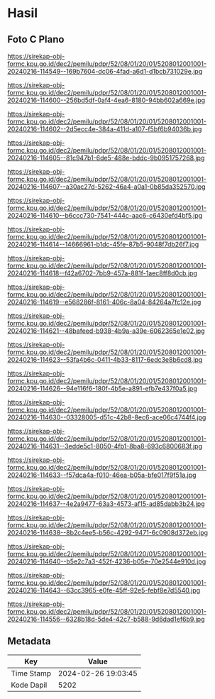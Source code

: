 # Hasil

## Foto C Plano

https://sirekap-obj-formc.kpu.go.id/dec2/pemilu/pdpr/52/08/01/20/01/5208012001001-20240216-114549--169b7604-dc06-4fad-a6d1-d1bcb731029e.jpg

https://sirekap-obj-formc.kpu.go.id/dec2/pemilu/pdpr/52/08/01/20/01/5208012001001-20240216-114600--256bd5df-0af4-4ea6-8180-94bb602a669e.jpg

https://sirekap-obj-formc.kpu.go.id/dec2/pemilu/pdpr/52/08/01/20/01/5208012001001-20240216-114602--2d5ecc4e-384a-411d-a107-f5bf6b94036b.jpg

https://sirekap-obj-formc.kpu.go.id/dec2/pemilu/pdpr/52/08/01/20/01/5208012001001-20240216-114605--81c947b1-6de5-488e-bddc-9b0951757268.jpg

https://sirekap-obj-formc.kpu.go.id/dec2/pemilu/pdpr/52/08/01/20/01/5208012001001-20240216-114607--a30ac27d-5262-46a4-a0a1-0b85da352570.jpg

https://sirekap-obj-formc.kpu.go.id/dec2/pemilu/pdpr/52/08/01/20/01/5208012001001-20240216-114610--b6ccc730-7541-444c-aac6-c6430efd4bf5.jpg

https://sirekap-obj-formc.kpu.go.id/dec2/pemilu/pdpr/52/08/01/20/01/5208012001001-20240216-114614--14666961-b1dc-45fe-87b5-9048f7db26f7.jpg

https://sirekap-obj-formc.kpu.go.id/dec2/pemilu/pdpr/52/08/01/20/01/5208012001001-20240216-114618--f42a6702-7bb9-457a-881f-1aec8ff8d0cb.jpg

https://sirekap-obj-formc.kpu.go.id/dec2/pemilu/pdpr/52/08/01/20/01/5208012001001-20240216-114619--e568286f-8161-406c-8a04-84264a7fc12e.jpg

https://sirekap-obj-formc.kpu.go.id/dec2/pemilu/pdpr/52/08/01/20/01/5208012001001-20240216-114621--48bafeed-b938-4b9a-a39e-6062365e1e02.jpg

https://sirekap-obj-formc.kpu.go.id/dec2/pemilu/pdpr/52/08/01/20/01/5208012001001-20240216-114623--53fa4b6c-0411-4b33-8117-6edc3e8b6cd8.jpg

https://sirekap-obj-formc.kpu.go.id/dec2/pemilu/pdpr/52/08/01/20/01/5208012001001-20240216-114626--94e116f6-180f-4b5e-a891-efb7e437f0a5.jpg

https://sirekap-obj-formc.kpu.go.id/dec2/pemilu/pdpr/52/08/01/20/01/5208012001001-20240216-114630--03328005-d51c-42b8-8ec6-ace06c4744f4.jpg

https://sirekap-obj-formc.kpu.go.id/dec2/pemilu/pdpr/52/08/01/20/01/5208012001001-20240216-114631--3edde5c1-8050-4fb1-8ba8-693c6800683f.jpg

https://sirekap-obj-formc.kpu.go.id/dec2/pemilu/pdpr/52/08/01/20/01/5208012001001-20240216-114633--f57dca4a-f010-46ea-b05a-bfe017f9f51a.jpg

https://sirekap-obj-formc.kpu.go.id/dec2/pemilu/pdpr/52/08/01/20/01/5208012001001-20240216-114637--4e2a9477-63a3-4573-af15-ad85dabb3b24.jpg

https://sirekap-obj-formc.kpu.go.id/dec2/pemilu/pdpr/52/08/01/20/01/5208012001001-20240216-114638--8b2c4ee5-b56c-4292-9471-6c0908d372eb.jpg

https://sirekap-obj-formc.kpu.go.id/dec2/pemilu/pdpr/52/08/01/20/01/5208012001001-20240216-114640--b5e2c7a3-452f-4236-b05e-70e2544e910d.jpg

https://sirekap-obj-formc.kpu.go.id/dec2/pemilu/pdpr/52/08/01/20/01/5208012001001-20240216-114643--63cc3965-e0fe-45ff-92e5-febf8e7d5540.jpg

https://sirekap-obj-formc.kpu.go.id/dec2/pemilu/pdpr/52/08/01/20/01/5208012001001-20240216-114556--6328b18d-5de4-42c7-b588-9d6dad1ef6b9.jpg


## Metadata

| Key        | Value               |
| ---------- | ------------------- |
| Time Stamp | 2024-02-26 19:03:45 |
| Kode Dapil | 5202                |



